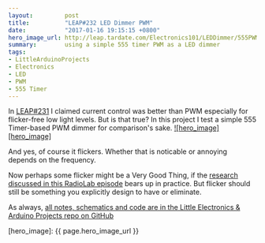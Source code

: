 ```yaml
---
layout:         post
title:          "LEAP#232 LED Dimmer PWM"
date:           "2017-01-16 19:15:15 +0800"
hero_image_url: http://leap.tardate.com/Electronics101/LEDDimmer/555PWM/assets/555PWM_build.jpg
summary:        using a simple 555 timer PWM as a LED dimmer
tags:
- LittleArduinoProjects
- Electronics
- LED
- PWM
- 555 Timer
---
```


In [LEAP#231](http://blog.tardate.com/2017/01/leap231-led-dimmer.html) I claimed current control was better
than PWM especially for flicker-free low light levels. But is that true?
In this project I test a simple 555 Timer-based PWM dimmer for comparison's sake.
[![hero_image][hero_image]][project]

And yes, of course it flickers. Whether that is noticable or annoying depends on the frequency.

Now perhaps some flicker might be a Very Good Thing, if the
[research discussed in this RadioLab episode](http://www.radiolab.org/story/bringing-gamma-back/)
bears up in practice. But flicker should still be something you explicitly design to have or eliminate.

As always, [all notes, schematics and code are in the Little Electronics & Arduino Projects repo on GitHub][project]

[leap]: http://leap.tardate.com
[project]: https://github.com/tardate/LittleArduinoProjects/tree/master/Electronics101/LEDDimmer/555PWM
[hero_image]: {{ page.hero_image_url }}
